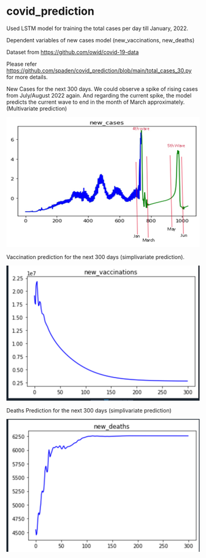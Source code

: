 # covid_prediction

Used LSTM model for training the total cases per day till January, 2022.

Dependent variables of new cases model (new_vaccinations, new_deaths)

Dataset from https://github.com/owid/covid-19-data

Please refer https://github.com/spaden/covid_prediction/blob/main/total_cases_30.py for more details.



New Cases for the next 300 days. We could observe a spike of rising cases from July/August 2022 again. And regarding the current spike, the model predicts the current wave to end in the month of March approximately. (Multivariate prediction)

![alt text](https://raw.githubusercontent.com/spaden/covid_prediction/main/covid_predection.jpg?raw=true)



Vaccination prediction for the next 300 days (simplivariate prediction).

![alt text](https://raw.githubusercontent.com/spaden/covid_prediction/main/new_vaccinations_over_next_300days.png?raw=true)


Deaths Prediction for the next 300 days (simplivariate prediction)

![alt text](https://raw.githubusercontent.com/spaden/covid_prediction/main/new_deaths_over_next_300days.png?raw=true)
